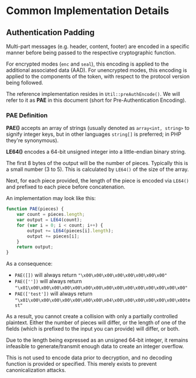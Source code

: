 # Common Implementation Details

## Authentication Padding

Multi-part messages (e.g. header, content, footer) are encoded
in a specific manner before being passed to the respective
cryptographic function.

For encrypted modes (`enc` and `seal`), this encoding is applied
to the additional associated data (AAD). For unencrypted modes,
this encoding is applied to the components of the token, with
respect to the protocol version being followed.

The reference implementation resides in `Util::preAuthEncode()`.
We will refer to it as **PAE** in this document (short for
Pre-Authentication Encoding).

### PAE Definition

**PAE()** accepts an array of strings (usually denoted as
`array<int, string>` to signify integer keys, but in other languages
`string[]` is preferred; in PHP they're synonymous).

**LE64()** encodes a 64-bit unsigned integer into a little-endian
binary string.

The first 8 bytes of the output will be the number of pieces. Typically
this is a small number (3 to 5). This is calculated by `LE64()` of the
size of the array.

Next, for each piece provided, the length of the piece is encoded via
`LE64()` and prefixed to each piece before concatenation.

An implementation may look like this:

```javascript
function PAE(pieces) {
    var count = pieces.length;
    var output = LE64(count);
    for (var i = 0; i < count; i++) {
        output += LE64(pieces[i].length);
        output += pieces[i];
    }
    return output;
}
```

As a consequence:

* `PAE([])` will always return `"\x00\x00\x00\x00\x00\x00\x00\x00"`
* `PAE([''])` will always return 
  `"\x01\x00\x00\x00\x00\x00\x00\x00\x00\x00\x00\x00\x00\x00\x00\x00"`
* `PAE(['test'])` will always return 
  `"\x01\x00\x00\x00\x00\x00\x00\x00\x04\x00\x00\x00\x00\x00\x00\x00test"`

As a result, you cannot create a collision with only a partially controlled
plaintext. Either the number of pieces will differ, or the length of one
of the fields (which is prefixed to the input you can provide) will differ,
or both.

Due to the length being expressed as an unsigned 64-bit integer, it remains
infeasible to generate/transmit enough data to create an integer overflow. 

This is not used to encode data prior to decryption, and no decoding function
is provided or specified. This merely exists to prevent canonicalization
attacks.
